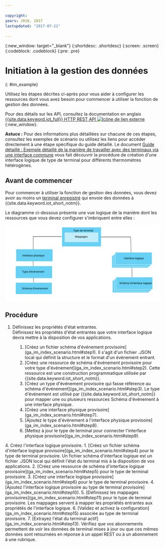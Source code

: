 ```yaml
---

copyright:
years: 2016, 2017
lastupdated: "2017-07-21"

---
```


{:new_window: target="\_blank"}
{:shortdesc: .shortdesc}
{:screen: .screen}
{:codeblock: .codeblock}
{:pre: .pre}

# Initiation à la gestion des données
{: #im_example}

Utilisez les étapes décrites ci-après pour vous aider à configurer les ressources dont vous avez besoin pour commencer à utiliser la fonction de gestion des données.

Pour des détails sur les API, consultez la documentation en anglais [{{site.data.keyword.iot_full}} HTTP REST API ![Icône de lien externe](../../../icons/launch-glyph.svg "External link icon")](https://docs.internetofthings.ibmcloud.com/apis/swagger/v0002/state-mgmt.html){:new_window}.

**Astuce :** Pour des informations plus détaillées sur chacune de ces étapes, consultez les exemples de scénario ou utilisez les liens pour accéder directement à une étape spécifique du guide détaillé. Le document [Guide détaillé : Exemple détaillé de la manière de travailler avec des terminaux via une interface commune](ga_im_index_scenario.html#scenario) vous fait découvrir la procédure de création d'une interface logique de type de terminal pour différents thermomètres hétérogènes.


## Avant de commencer
Pour commencer à utiliser la fonction de gestion des données, vous devez avoir au moins un [terminal enregistré](ga_im_index_scenario.html#step14) qui envoie des données à {{site.data.keyword.iot_short_notm}}.  

Le diagramme ci-dessous présente une vue logique de la manière dont les ressources que vous devez configurer s'imbriquent entre elles :

![Vue Topographie des ressources dans {{site.data.keyword.iot_short_notm}}.](images/ga_im_resource_view1.svg "Topographie des ressources dans {{site.data.keyword.iot_short_notm}}")

## Procédure

1. 	Définissez les propriétés d'état entrantes.  
Définissez les propriétés d'état entrantes que votre interface logique devra mettre à la disposition de vos applications.  
<dl>
<dd>
<ol>
<li>[Créez un fichier schéma d'événement provisoire](ga_im_index_scenario.html#step1). Il s'agit d'un fichier .JSON local qui définit la structure et le format d'un événement entrant.
<li>[Créez une ressource de schéma d'événement provisoire pour votre type d'événement](ga_im_index_scenario.html#step2). Cette ressource est une construction programmatique utilisée par {{site.data.keyword.iot_short_notm}}.
<li>[Créez un type d'événement provisoire qui fasse référence au schéma d'événement](ga_im_index_scenario.html#step3). Le type d'événement est utilisé par
{{site.data.keyword.iot_short_notm}} pour mapper une ou plusieurs ressources Schéma d'événement à une interface physique.
<li>[Créez une interface physique provisoire](ga_im_index_scenario.html#step7).
<li>[Ajoutez le type d'événement à l'interface physique provisoire](ga_im_index_scenario.html#step8).
<li>[Mettez à jour le type de terminal pour connecter l'interface physique provisoire](ga_im_index_scenario.html#step9).
</ol>
</dd>
</dl>
4. 	Créez l'interface logique provisoire.
 1. 	[Créez un fichier schéma d'interface logique provisoire](ga_im_index_scenario.html#step4) pour le type de terminal provisoire.  
Un fichier schéma d'interface logique est un fichier .JSON local qui définit l'état du terminal mis à la disposition de vos applications.
 2. [Créez une ressource de schéma d'interface logique provisoire](ga_im_index_scenario.html#step5) pour le type de terminal provisoire.
 3.	[Créez une interface logique provisoire](ga_im_index_scenario.html#step6) pour le type de terminal provisoire.
 4.	[Ajoutez l'interface logique provisoire au type de terminal provisoire](ga_im_index_scenario.html#step10).
5. 	[Définissez les mappages provisoires](ga_im_index_scenario.html#step11) pour le type de terminal provisoire.   
Les mappages servent à mapper les propriétés entrantes aux propriétés de l'interface logique.
6. 	[Validez et activez la configuration](ga_im_index_scenario.html#step15) associée au type de terminal provisoire.
7. 	[Extrayez l'état du terminal actif](ga_im_index_scenario.html#step13).  
Vérifiez que vos abonnements permettent de voir les données de terminal mises à jour ou que ces mêmes données sont retournées en réponse à un appel REST ou à un abonnement à une rubrique.

